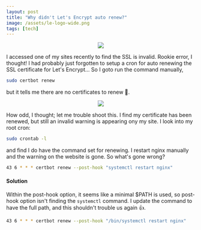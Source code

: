 ```yaml
---
layout: post
title: "Why didn't Let's Encrypt auto renew?"
image: /assets/le-logo-wide.png
tags: [tech]
---
```

<p style="text-align: center">
	<img src="/assets/le-logo-wide.png">
</p>


I accessed one of my sites recently to find the SSL is invalid. Rookie error, I thought! I had probably just forgotten to setup a cron for auto renewing the SSL certificate for Let's Encrypt... So I goto run the command manually,
``` bash
sudo certbot renew
```


but it tells me there are no certificates to renew :thinking:.
<p style="text-align: center">
	<img src="/assets/cert-not-yet-due-for-renewal.png?">
</p>

How odd, I thought; let me trouble shoot this. I find my certificate has been renewed, but still an invalid warning is appearing ony my site. I look into my root cron:
``` bash
sudo crontab -l
```

 and find I do have the command set for renewing. I restart nginx manually and the warning on the website is gone. So what's gone wrong?

``` bash
43 6 * * * certbot renew --post-hook "systemctl restart nginx"
```

#### Solution

Within the post-hook option, it seems like a minimal $PATH is used, so post-hook option isn't finding the ```systemctl``` command. I update the command to have the full path, and this shouldn't trouble us again :+1:.

``` bash
43 6 * * * certbot renew --post-hook "/bin/systemctl restart nginx"
```

